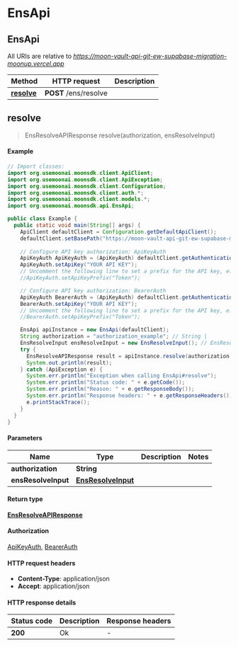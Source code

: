 # EnsApi

## EnsApi

All URIs are relative to _https://moon-vault-api-git-ew-supabase-migration-moonup.vercel.app_

| Method                           | HTTP request          | Description |
| -------------------------------- | --------------------- | ----------- |
| [**resolve**](EnsApi.md#resolve) | **POST** /ens/resolve |             |

## **resolve**

> EnsResolveAPIResponse resolve(authorization, ensResolveInput)

#### Example

```java
// Import classes:
import org.usemoonai.moonsdk.client.ApiClient;
import org.usemoonai.moonsdk.client.ApiException;
import org.usemoonai.moonsdk.client.Configuration;
import org.usemoonai.moonsdk.client.auth.*;
import org.usemoonai.moonsdk.client.models.*;
import org.usemoonai.moonsdk.api.EnsApi;

public class Example {
  public static void main(String[] args) {
    ApiClient defaultClient = Configuration.getDefaultApiClient();
    defaultClient.setBasePath("https://moon-vault-api-git-ew-supabase-migration-moonup.vercel.app");
    
    // Configure API key authorization: ApiKeyAuth
    ApiKeyAuth ApiKeyAuth = (ApiKeyAuth) defaultClient.getAuthentication("ApiKeyAuth");
    ApiKeyAuth.setApiKey("YOUR API KEY");
    // Uncomment the following line to set a prefix for the API key, e.g. "Token" (defaults to null)
    //ApiKeyAuth.setApiKeyPrefix("Token");

    // Configure API key authorization: BearerAuth
    ApiKeyAuth BearerAuth = (ApiKeyAuth) defaultClient.getAuthentication("BearerAuth");
    BearerAuth.setApiKey("YOUR API KEY");
    // Uncomment the following line to set a prefix for the API key, e.g. "Token" (defaults to null)
    //BearerAuth.setApiKeyPrefix("Token");

    EnsApi apiInstance = new EnsApi(defaultClient);
    String authorization = "authorization_example"; // String | 
    EnsResolveInput ensResolveInput = new EnsResolveInput(); // EnsResolveInput | 
    try {
      EnsResolveAPIResponse result = apiInstance.resolve(authorization, ensResolveInput);
      System.out.println(result);
    } catch (ApiException e) {
      System.err.println("Exception when calling EnsApi#resolve");
      System.err.println("Status code: " + e.getCode());
      System.err.println("Reason: " + e.getResponseBody());
      System.err.println("Response headers: " + e.getResponseHeaders());
      e.printStackTrace();
    }
  }
}
```

#### Parameters

| Name                | Type                                      | Description | Notes |
| ------------------- | ----------------------------------------- | ----------- | ----- |
| **authorization**   | **String**                                |             |       |
| **ensResolveInput** | [**EnsResolveInput**](EnsResolveInput.md) |             |       |

#### Return type

[**EnsResolveAPIResponse**](EnsResolveAPIResponse.md)

#### Authorization

[ApiKeyAuth](./#ApiKeyAuth), [BearerAuth](./#BearerAuth)

#### HTTP request headers

* **Content-Type**: application/json
* **Accept**: application/json

#### HTTP response details

| Status code | Description | Response headers |
| ----------- | ----------- | ---------------- |
| **200**     | Ok          | -                |
